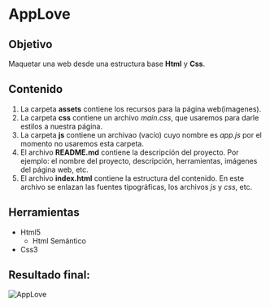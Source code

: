 # AppLove
## Objetivo

Maquetar una web desde una estructura base **Html** y **Css**.
## Contenido
1. La carpeta **assets** contiene los recursos para la página web(imagenes).
2. La carpeta **css** contiene un archivo *main.css*, que usaremos para darle estilos a nuestra página.
3. La carpeta **js** contiene un archivao (vacío) cuyo nombre es *app.js* por el momento no usaremos esta carpeta.
4. El archivo **README.md** contiene la descripción del proyecto. Por ejemplo: el nombre del proyecto, descripción, herramientas, imágenes del página web, etc.
5. El archivo **index.html** contiene la estructura del contenido. En este archivo se enlazan las fuentes tipográficas, los archivos *js* y *css*, etc.
## Herramientas
- Html5
    * Html Semántico
- Css3
    


## Resultado final:

![AppLove](https://fotos.subefotos.com/1edc0aab51f1d624da4a24ab86129d87o.png) 

